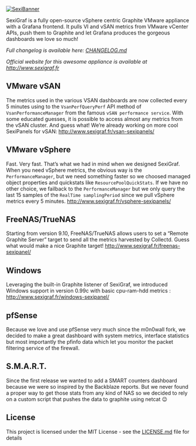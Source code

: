 [![SexiBanner](http://www.sexigraf.fr/wp-content/uploads/2017/07/SexiGrafBanner.png)](http://www.sexigraf.fr)

SexiGraf is a fully open-source vSphere centric Graphite VMware appliance with a Grafana frontend. It pulls VI and vSAN metrics from VMware vCenter APIs, push them to Graphite and let Grafana produces the gorgeous dashboards we love so much!

*Full changelog is available here: [CHANGELOG.md](CHANGELOG.md)*

*Official website for this awesome appliance is available at http://www.sexigraf.fr*

## VMware vSAN

The metrics used in the various VSAN dashboards are now collected every 5 minutes using to the `VsanPerfQueryPerf` API method of `VsanPerformanceManager` from the famous `vSAN performance service`. With some educated guesses, it is possible to access almost any metrics from the vSAN cluster. And guess what! We’re already working on more cool SexiPanels for vSAN: http://www.sexigraf.fr/vsan-sexipanels/

## VMware vSphere

Fast. Very fast. That’s what we had in mind when we designed SexiGraf. When you need vSphere metrics, the obvious way is the `PerformanceManager`, but we need something faster so we choosed managed object properties and quickstats like `ResourcePoolQuickStats`. If we have no other choice, we failback to the `PerformanceManager` but we only query the last 15 samples of the `RealTime samplingPeriod` since we pull vSphere metrics every 5 minutes. http://www.sexigraf.fr/vsphere-sexipanels/  

## FreeNAS/TrueNAS

Starting from version 9.10, FreeNAS/TrueNAS allows users to set a “Remote Graphite Server” target to send all the metrics harvested by Collectd. Guess what would make a nice Graphite target! http://www.sexigraf.fr/freenas-sexipanel/

## Windows

Leveraging the built-in Graphite listener of SexiGraf, we introduced Windows support in version 0.99c with basic cpu-ram-hdd metrics : http://www.sexigraf.fr/windows-sexipanel/

## pfSense

Because we love and use pfSense very much since the m0n0wall fork, we decided to make a great dashboard with system metrics, interface statistics but most importantly the pfinfo data which let you monitor the packet filtering service of the firewall.

## S.M.A.R.T.

Since the first release we wanted to add a SMART counters dashboard because we were so inspired by the Backblaze reports. But we never found a proper way to get those stats from any kind of NAS so we decided to rely on a custom script that pushes the data to graphite using netcat 😉

## License

This project is licensed under the MIT License - see the [LICENSE.md](LICENSE.md) file for details

